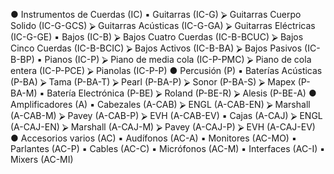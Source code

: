 ●	Instrumentos de Cuerdas (IC)
    ▪	Guitarras (IC-G)
        ⮚	Guitarras Cuerpo Solido (IC-G-GCS)
        ⮚	Guitarras Acústicas (IC-G-GA)
        ⮚	Guitarras Eléctricas (IC-G-GE)
    ▪	Bajos (IC-B)
        ⮚	Bajos Cuatro Cuerdas (IC-B-BCUC)
        ⮚	Bajos Cinco Cuerdas (IC-B-BCIC)
        ⮚	Bajos Activos (IC-B-BA)
        ⮚	Bajos Pasivos (IC-B-BP)
    ▪	Pianos (IC-P)
        ⮚	Piano de media cola (IC-P-PMC)
        ⮚	Piano de cola entera (IC-P-PCE)
        ⮚	Pianolas (IC-P-P)
●	Percusión (P)
    ▪	Baterías Acústicas (P-BA)
        ⮚	Tama (P-BA-T)
        ⮚	Pearl (P-BA-P)
        ⮚	Sonor (P-BA-S)
        ⮚	Mapex (P-BA-M)
    ▪	Batería Electrónica (P-BE)
        ⮚	Roland (P-BE-R)
        ⮚	Alesis (P-BE-A)
●	Amplificadores (A)
    ▪	Cabezales (A-CAB)
        ⮚	ENGL (A-CAB-EN)
        ⮚	Marshall (A-CAB-M)
        ⮚	Pavey (A-CAB-P)
        ⮚	EVH (A-CAB-EV)
    ▪	Cajas (A-CAJ)
        ⮚	ENGL (A-CAJ-EN)
        ⮚	Marshall (A-CAJ-M)
        ⮚	Pavey (A-CAJ-P)
        ⮚	EVH (A-CAJ-EV)
●	Accesorios varios (AC)
    ▪	Audífonos (AC-A)
    ▪	Monitores (AC-MO)
    ▪	Parlantes (AC-P)
    ▪	Cables (AC-C)
    ▪	Micrófonos (AC-M)
    ▪	Interfaces (AC-I)
    ▪	Mixers (AC-MI)
